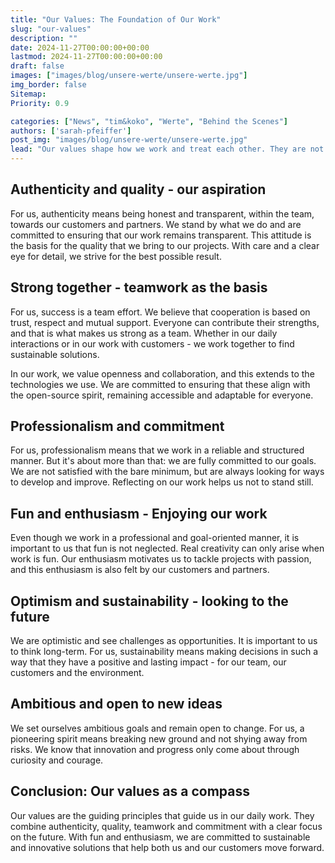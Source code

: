 ```yaml
---
title: "Our Values: The Foundation of Our Work"
slug: "our-values"
description: ""
date: 2024-11-27T00:00:00+00:00
lastmod: 2024-11-27T00:00:00+00:00
draft: false
images: ["images/blog/unsere-werte/unsere-werte.jpg"]
img_border: false
Sitemap:
Priority: 0.9

categories: ["News", "tim&koko", "Werte", "Behind the Scenes"]
authors: ['sarah-pfeiffer']
post_img: "images/blog/unsere-werte/unsere-werte.jpg"
lead: "Our values shape how we work and treat each other. They are not just guidelines, but part of our everyday life. They help us to achieve our goals together and provide orientation for working with our customers."
---
```



## Authenticity and quality - our aspiration

For us, authenticity means being honest and transparent, within the team, towards our customers and partners. We stand by what we do and are committed to ensuring that our work remains transparent. This attitude is the basis for the quality that we bring to our projects. With care and a clear eye for detail, we strive for the best possible result.

## Strong together - teamwork as the basis

For us, success is a team effort. We believe that cooperation is based on trust, respect and mutual support. Everyone can contribute their strengths, and that is what makes us strong as a team. Whether in our daily interactions or in our work with customers - we work together to find sustainable solutions.

In our work, we value openness and collaboration, and this extends to the technologies we use. We are committed to ensuring that these align with the open-source spirit, remaining accessible and adaptable for everyone.

## Professionalism and commitment

For us, professionalism means that we work in a reliable and structured manner. But it's about more than that: we are fully committed to our goals. We are not satisfied with the bare minimum, but are always looking for ways to develop and improve. Reflecting on our work helps us not to stand still.

## Fun and enthusiasm - Enjoying our work

Even though we work in a professional and goal-oriented manner, it is important to us that fun is not neglected. Real creativity can only arise when work is fun. Our enthusiasm motivates us to tackle projects with passion, and this enthusiasm is also felt by our customers and partners.

## Optimism and sustainability - looking to the future

We are optimistic and see challenges as opportunities. It is important to us to think long-term. For us, sustainability means making decisions in such a way that they have a positive and lasting impact - for our team, our customers and the environment.

## Ambitious and open to new ideas

We set ourselves ambitious goals and remain open to change. For us, a pioneering spirit means breaking new ground and not shying away from risks. We know that innovation and progress only come about through curiosity and courage.

## Conclusion: Our values as a compass

Our values are the guiding principles that guide us in our daily work. They combine authenticity, quality, teamwork and commitment with a clear focus on the future. With fun and enthusiasm, we are committed to sustainable and innovative solutions that help both us and our customers move forward.
